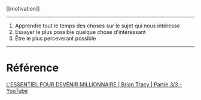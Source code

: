 [[motivation]]
___
1. Apprendre tout le temps des choses sur le sujet qui nous intéresse
2. Essayer le plus possible quelque chose d'intéressant
3. Être le plus perceverant possible
___
# Référence
[L'ESSENTIEL POUR DEVENIR MILLIONNAIRE | Brian Tracy | Partie 3/3 - YouTube](https://www.youtube.com/watch?v=felTEJAt5fU&t=16s)